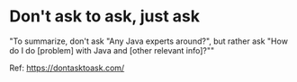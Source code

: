 # Don't ask to ask, just ask

"To summarize, don't ask "Any Java experts around?", but rather ask "How do I do [problem] with Java and [other relevant info]?""

Ref: https://dontasktoask.com/
